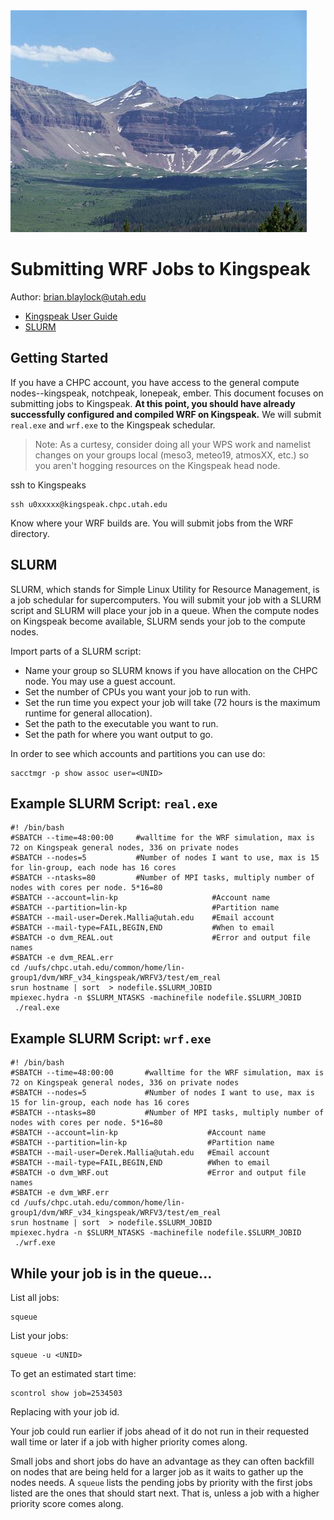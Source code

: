 <img src='../images/kingspeak.jpg'>

# Submitting WRF Jobs to Kingspeak
Author: brian.blaylock@utah.edu

- [Kingspeak User Guide](https://www.chpc.utah.edu/documentation/guides/)
- [SLURM](https://www.chpc.utah.edu/documentation/software/slurm.php)

## Getting Started
If you have a CHPC account, you have access to the general compute nodes--kingspeak, notchpeak, lonepeak, ember. This document focuses on submitting jobs to Kingspeak. **At this point, you should have already successfully configured and compiled WRF on Kingspeak.** We will submit `real.exe` and `wrf.exe` to the Kingspeak schedular.

> Note: As a curtesy, consider doing all your WPS work and namelist changes on your groups local (meso3, meteo19, atmosXX, etc.) so you aren't hogging resources on the Kingspeak head node.

ssh to Kingspeaks

    ssh u0xxxxx@kingspeak.chpc.utah.edu

Know where your WRF builds are. You will submit jobs from the WRF directory.

## SLURM
SLURM, which stands for Simple Linux Utility for Resource Management, is a job schedular for supercomputers. You will submit your job with a SLURM script and SLURM will place your job in a queue. When the compute nodes on Kingspeak become available, SLURM sends your job to the compute nodes.

Import parts of a SLURM script:

- Name your group so SLURM knows if you have allocation on the CHPC node. You may use a guest account.
- Set the number of CPUs you want your job to run with.
- Set the run time you expect your job will take (72 hours is the maximum runtime for general allocation).
- Set the path to the executable you want to run.
- Set the path for where you want output to go.

In order to see which accounts and partitions you can use do:

    sacctmgr -p show assoc user=<UNID>  

## Example SLURM Script: `real.exe`
    #! /bin/bash
    #SBATCH --time=48:00:00     #walltime for the WRF simulation, max is 72 on Kingspeak general nodes, 336 on private nodes
    #SBATCH --nodes=5           #Number of nodes I want to use, max is 15 for lin-group, each node has 16 cores
    #SBATCH --ntasks=80         #Number of MPI tasks, multiply number of nodes with cores per node. 5*16=80
    #SBATCH --account=lin-kp                     #Account name
    #SBATCH --partition=lin-kp                   #Partition name
    #SBATCH --mail-user=Derek.Mallia@utah.edu    #Email account
    #SBATCH --mail-type=FAIL,BEGIN,END           #When to email
    #SBATCH -o dvm_REAL.out                      #Error and output file names
    #SBATCH -e dvm_REAL.err
    cd /uufs/chpc.utah.edu/common/home/lin-group1/dvm/WRF_v34_kingspeak/WRFV3/test/em_real
    srun hostname | sort  > nodefile.$SLURM_JOBID
    mpiexec.hydra -n $SLURM_NTASKS -machinefile nodefile.$SLURM_JOBID  ./real.exe

## Example SLURM Script: `wrf.exe`
    #! /bin/bash
    #SBATCH --time=48:00:00       #walltime for the WRF simulation, max is 72 on Kingspeak general nodes, 336 on private nodes
    #SBATCH --nodes=5             #Number of nodes I want to use, max is 15 for lin-group, each node has 16 cores
    #SBATCH --ntasks=80           #Number of MPI tasks, multiply number of nodes with cores per node. 5*16=80
    #SBATCH --account=lin-kp                    #Account name
    #SBATCH --partition=lin-kp                  #Partition name
    #SBATCH --mail-user=Derek.Mallia@utah.edu   #Email account
    #SBATCH --mail-type=FAIL,BEGIN,END          #When to email
    #SBATCH -o dvm_WRF.out                      #Error and output file names
    #SBATCH -e dvm_WRF.err
    cd /uufs/chpc.utah.edu/common/home/lin-group1/dvm/WRF_v34_kingspeak/WRFV3/test/em_real
    srun hostname | sort  > nodefile.$SLURM_JOBID
    mpiexec.hydra -n $SLURM_NTASKS -machinefile nodefile.$SLURM_JOBID  ./wrf.exe

## While your job is in the queue...

List all jobs:

    squeue

List your jobs:

    squeue -u <UNID>

To get an estimated start time:

    scontrol show job=2534503

Replacing with your job id.

Your job could run earlier if jobs ahead of it do not run in their requested wall time or later if a job with higher priority comes along.

Small jobs and short jobs do have an advantage as they can often backfill on nodes that are being held for a larger job as it waits to gather up the nodes needs. A `squeue` lists the pending jobs by priority with the first jobs listed are the ones that should start next. That is, unless a job with a higher priority score comes along.


















